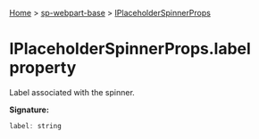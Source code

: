 <!-- docId=sp-webpart-base.iplaceholderspinnerprops.label -->

[Home](./index.md) &gt; [sp-webpart-base](./sp-webpart-base.md) &gt; [IPlaceholderSpinnerProps](./sp-webpart-base.iplaceholderspinnerprops.md)

# IPlaceholderSpinnerProps.label property

Label associated with the spinner.

**Signature:**
```javascript
label: string
```
